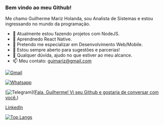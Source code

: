### Bem vindo ao meu Github!

Me chamo Guilherme Mariz Holanda, sou Analista de Sistemas e estou ingressando no mundo da programação.

- 🔭 Atualmente estou fazendo projetos com NodeJS.
- 🌱 Aprendnedo React Native.
- 👯 Pretendo me especializar em Desenvolvimento Web/Mobile. 
- 🤔 Estou sempre aberto para sugestões e parcerias!
- 💬 Qualquer dúvida, ajudo no que estiver ao meu alcance.
- 📫 Meu contato: guimariz@gmail.com

[![Gmail](https://img.shields.io/badge/Gmail-D14836?style=for-the-badge&logo=gmail&logoColor=white)](guimariz@gmail.com)

[![Whatsapp](https://img.shields.io/badge/WhatsApp-25D366?style=for-the-badge&logo=whatsapp&logoColor=white)](https://api.whatsapp.com/send?phone=5561981534846&text=Fala%2C%20Guilherme!%20Vi%20seu%20Github%20e%20gostaria%20de%20conversar%20com%20voc%C3%AA.)

[![Telegram](https://img.shields.io/badge/Telegram-2CA5E0?style=for-the-badge&logo=telegram&logoColor=white)](<a href="https://msng.link/o/?Gui Mariz=tg">Fala, Guilherme! Vi seu Github e gostaria de conversar com você.</a>)

[LinkedIn](https://www.linkedin.com/in/guilherme-mariz-holanda-83b309140/)

[![Top Langs](https://github-readme-stats.vercel.app/api/top-langs/?username=guimariz&layout=compact)](https://githhub.com/anuraghazra/github-readme-stats)
